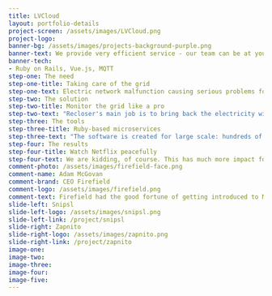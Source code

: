 ```yaml
---
title: LVCloud
layout: portfolio-details
project-screen: /assets/images/LVCloud.png
project-logo:
banner-bg: /assets/images/projects-background-purple.png
banner-text: We provide very efficient service - our team can be at your disposal within couple of days since the first time you contact us.
banner-tech:
- Ruby on Rails, Vue.js, MQTT
step-one: The need
step-one-title: Taking care of the grid
step-one-text: Electric network malfunction causing serious problems for the society? That is not a science fiction scenario anymore. You could have laughed about it a couple of decades ago, but nowadays we are too dependent on the grid. It needs to be monitored so that specialists can intervene and solve problems quickly.<br><br>Hardware-wise the grid is monitored by reclosers, which are sophisticated fuses. But they need software.
step-two: The solution
step-two-title: Monitor the grid like a pro
step-two-text: "Recloser's main job is to bring back the electricity within the area it operates in. When something goes wrong, the fuse will blow and therefore secure that part of the electricity network. But it will try to reclose and make everything works again.<br><br>It's XXI century so recloser is much more sophisticated and it also enables recording information about the grid's state.<br><br>Now this is where Naturaily steps in. We have created software that collects information from reclosers and analyzes it to find traces of malfunction or physical damage. Any type of non-obvious problems like too high humidity caused by various incidents or worn out cables. Think of “Minority Report” class software for finding electric network prefaults.<br><br>Other devices exist: TDRs (Time-domain reflectometers), ATLMs (ALVIN Transformer Load Monitors). We gather data from all of them. And also enable managing them with our software.<br><br>Apart from dashboard, engineers are notified via email or text."
step-three: The tools
step-three-title: Ruby-based microservices
step-three-text: "The software is created for large scale: hundreds of thousands of devices and millions of events. But the amount of devices is not the biggest problem. The main requirement was that the application works in real time! To handle this we have designed Ruby-based microservices architecture and wrote the most critical parts in faster, more concurrent language - Elixir. Apart from scalability, we wanted to bring XXI century to this solution and implemented machine learning algorithms to find patterns and detect prefaults.<br><br>We use Docker for one-click super convenient server creation process for each end customer. It’s critical as our solution is more PaaS-like solution where each end customer has its own hardware set up.<br><br>MongoDB and Redis are used to store and work with data. As our data model must be quite elastic and write speed is crucial, MongoDB is a great choice. MQTT is the standard communication protocol between end devices and our system.<br><br>To put it shortly: heaven of internet of things development stack."
step-four: The results
step-four-title: Watch Netflix peacefully
step-four-text: We are kidding, of course. This has much more impact for the stability of the network and your life. Charging your Tesla can overload the grid, so the sooner maintenance people get information about potential malfunction, the better, because you won't even know a problem existed.
comment-photo: /assets/images/firefield-face.png
comment-name: Adam McGovan
comment-brand: CEO Firefield
comment-logo: /assets/images/firefield.png
comment-text: Firefield had the good fortune of getting introduced to Marcin and the Naturaily team at the end of 2015. Since then a number of their resources have helped us to bring our clients’ products and visions to life. The members of the Naturaily team combine a level of professionalism, experience, and collaboration that is hard to find in today’s technology landscape. We would recommended them and their partnership-driven commitment to anyone.
slide-left: Snipsl
slide-left-logo: /assets/images/snipsl.png
slide-left-link: /project/snipsl
slide-right: Zapnito
slide-right-logo: /assets/images/zapnito.png
slide-right-link: /project/zapnito
image-one:
image-two:
image-three:
image-four:
image-five:
---
```

